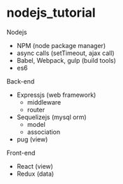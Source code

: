 # nodejs_tutorial

Nodejs
- NPM (node package manager)
- async calls (setTimeout, ajax call)
- Babel, Webpack, gulp (build tools)
- es6

Back-end
- Expressjs (web framework)
  - middleware
  - router
- Sequelizejs (mysql orm)
  - model
  - association
- pug (view)

Front-end
- React (view)
- Redux (data)
